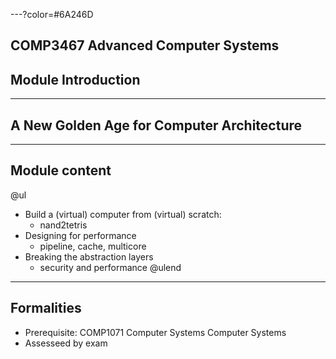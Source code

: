 ---?color=#6A246D

## COMP3467 Advanced Computer Systems
## Module Introduction

---

## A New Golden Age for Computer Architecture

---

## Module content

@ul
* Build a (virtual) computer from (virtual) scratch:
  * nand2tetris
* Designing for performance
  * pipeline, cache, multicore
* Breaking the abstraction layers
  * security and performance
@ulend

---

## Formalities

* Prerequisite: COMP1071 Computer Systems Computer Systems 
* Assesseed by exam


